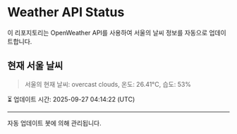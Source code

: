
# Weather API Status

이 리포지토리는 OpenWeather API를 사용하여 서울의 날씨 정보를 자동으로 업데이트합니다.

## 현재 서울 날씨
> 서울의 현재 날씨: overcast clouds, 온도: 26.41°C, 습도: 53%

⏳ 업데이트 시간: 2025-09-27 04:14:22 (UTC)

---
자동 업데이트 봇에 의해 관리됩니다.
